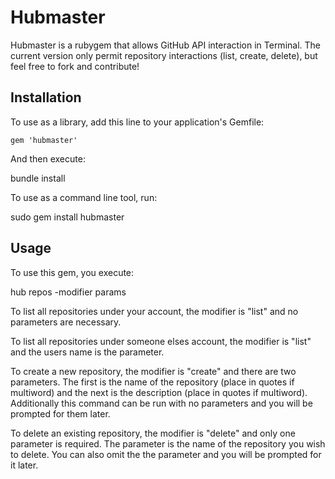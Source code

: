 # Hubmaster

Hubmaster is a rubygem that allows GitHub API interaction in Terminal. The current version only permit repository interactions (list, create, delete), but feel free to fork and contribute!

## Installation

To use as a library, add this line to your application's Gemfile:
  
    gem 'hubmaster'

And then execute:
  
  bundle install

To use as a command line tool, run:

  sudo gem install hubmaster

## Usage

To use this gem, you execute:

  hub repos -modifier params

To list all repositories under your account, the modifier is "list" and no parameters are necessary.

To list all repositories under someone elses account, the modifier is "list" and the users name is the parameter.

To create a new repository, the modifier is "create" and there are two parameters. The first is the name of the repository (place in quotes if multiword) and the next is the description (place in quotes if multiword). Additionally this command can be run with no parameters and you will be prompted for them later.

To delete an existing repository, the modifier is "delete" and only one parameter is required. The parameter is the name of the repository you wish to delete. You can also omit the the parameter and you will be prompted for it later.
